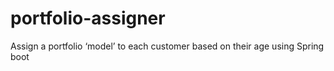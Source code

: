 # portfolio-assigner
Assign a portfolio ‘model’ to each customer based on their age using Spring boot
